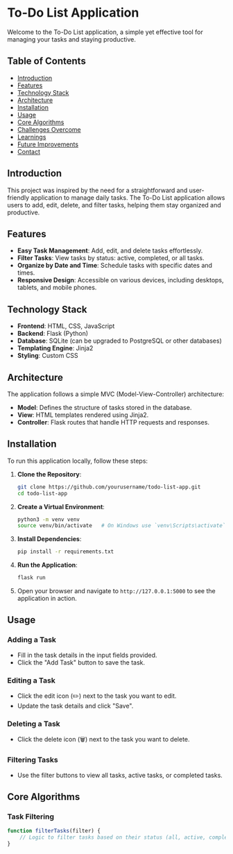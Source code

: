 # To-Do List Application

Welcome to the To-Do List application, a simple yet effective tool for managing your tasks and staying productive.

## Table of Contents

- [Introduction](#introduction)
- [Features](#features)
- [Technology Stack](#technology-stack)
- [Architecture](#architecture)
- [Installation](#installation)
- [Usage](#usage)
- [Core Algorithms](#core-algorithms)
- [Challenges Overcome](#challenges-overcome)
- [Learnings](#learnings)
- [Future Improvements](#future-improvements)
- [Contact](#contact)

## Introduction

This project was inspired by the need for a straightforward and user-friendly application to manage daily tasks. The To-Do List application allows users to add, edit, delete, and filter tasks, helping them stay organized and productive.

## Features

- **Easy Task Management**: Add, edit, and delete tasks effortlessly.
- **Filter Tasks**: View tasks by status: active, completed, or all tasks.
- **Organize by Date and Time**: Schedule tasks with specific dates and times.
- **Responsive Design**: Accessible on various devices, including desktops, tablets, and mobile phones.

## Technology Stack

- **Frontend**: HTML, CSS, JavaScript
- **Backend**: Flask (Python)
- **Database**: SQLite (can be upgraded to PostgreSQL or other databases)
- **Templating Engine**: Jinja2
- **Styling**: Custom CSS

## Architecture

The application follows a simple MVC (Model-View-Controller) architecture:

- **Model**: Defines the structure of tasks stored in the database.
- **View**: HTML templates rendered using Jinja2.
- **Controller**: Flask routes that handle HTTP requests and responses.

## Installation

To run this application locally, follow these steps:

1. **Clone the Repository**:
    ```bash
    git clone https://github.com/yourusername/todo-list-app.git
    cd todo-list-app
    ```

2. **Create a Virtual Environment**:
    ```bash
    python3 -m venv venv
    source venv/bin/activate   # On Windows use `venv\Scripts\activate`
    ```

3. **Install Dependencies**:
    ```bash
    pip install -r requirements.txt
    ```

4. **Run the Application**:
    ```bash
    flask run
    ```

5. Open your browser and navigate to `http://127.0.0.1:5000` to see the application in action.

## Usage

### Adding a Task

- Fill in the task details in the input fields provided.
- Click the "Add Task" button to save the task.

### Editing a Task

- Click the edit icon (✏️) next to the task you want to edit.
- Update the task details and click "Save".

### Deleting a Task

- Click the delete icon (🗑️) next to the task you want to delete.

### Filtering Tasks

- Use the filter buttons to view all tasks, active tasks, or completed tasks.

## Core Algorithms

### Task Filtering

```javascript
function filterTasks(filter) {
    // Logic to filter tasks based on their status (all, active, completed)
}

